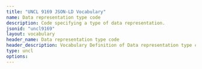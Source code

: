 ```yaml
---
title: "UNCL 9169 JSON-LD Vocabulary"
name: Data representation type code
description: Code specifying a type of data representation.
jsonid: "uncl9169"
layout: vocabulary
header_name: Data representation type code
header_description: Vocabulary Definition of Data representation type code semantics in HTML format. JSON-LD format is available at [uncl9169.jsonld](/vocabulary/uncl9169.jsonld)
type: uncl
options:
---
```

